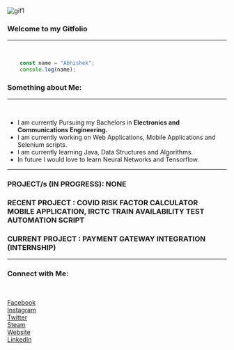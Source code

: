 ![gif1](https://user-images.githubusercontent.com/68754075/90609554-dd21cf00-e221-11ea-8899-059a483d4246.gif)
<!-- Heading -->

### Welcome to my **Gitfolio**
---
<br />

<!-- javascript -->

```javascript
    const name = "Abhishek";
    console.log(name);
```

### Something about Me:
---
<br />

<!-- Unordered lists -->

-   I am currently Pursuing my Bachelors in **Electronics and Communications Engineering.**
-   I am currently working on Web Applications, Mobile Applications and Selenium scripts.
-   I am currently learning Java, Data Structures and Algorithms.
-   In future I would love to learn Neural Networks and Tensorflow.

---

### PROJECT/s (IN PROGRESS): NONE
### RECENT PROJECT : COVID RISK FACTOR CALCULATOR MOBILE APPLICATION, IRCTC TRAIN AVAILABILITY TEST AUTOMATION SCRIPT
### CURRENT PROJECT : PAYMENT GATEWAY INTEGRATION (INTERNSHIP)

---

### Connect with Me:

<br />

<!-- Links -->

[Facebook](https://www.facebook.com/abhishek.sharma.kv29)
<br />
[Instagram](https://www.instagram.com/abhi_kv29/)
<br />
[Twitter](https://twitter.com/abhi_kv29)
<br />
[Steam](https://steamcommunity.com/id/hydr0fff/)
<br />
[Website](https://abhi-kv29.github.io/mysite/)
<br />
[LinkedIn](https://www.linkedin.com/in/abhi-kv29/)
